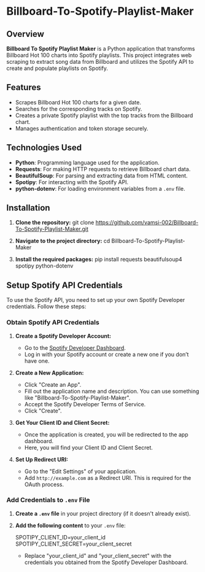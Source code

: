 # Billboard-To-Spotify-Playlist-Maker

## Overview

**Billboard To Spotify Playlist Maker** is a Python application that transforms Billboard Hot 100 charts into Spotify playlists. This project integrates web scraping to extract song data from Billboard and utilizes the Spotify API to create and populate playlists on Spotify.

## Features

- Scrapes Billboard Hot 100 charts for a given date.
- Searches for the corresponding tracks on Spotify.
- Creates a private Spotify playlist with the top tracks from the Billboard chart.
- Manages authentication and token storage securely.

## Technologies Used

- **Python**: Programming language used for the application.
- **Requests**: For making HTTP requests to retrieve Billboard chart data.
- **BeautifulSoup**: For parsing and extracting data from HTML content.
- **Spotipy**: For interacting with the Spotify API.
- **python-dotenv**: For loading environment variables from a `.env` file.

## Installation

1. **Clone the repository:**
   git clone https://github.com/vamsi-002/Billboard-To-Spotify-Playlist-Maker.git

2. **Navigate to the project directory:**
    cd Billboard-To-Spotify-Playlist-Maker

3. **Install the required packages:**
    pip install requests beautifulsoup4 spotipy python-dotenv

## Setup Spotify API Credentials

To use the Spotify API, you need to set up your own Spotify Developer credentials. Follow these steps:

### Obtain Spotify API Credentials

1. **Create a Spotify Developer Account:**
   - Go to the [Spotify Developer Dashboard](https://developer.spotify.com/dashboard).
   - Log in with your Spotify account or create a new one if you don’t have one.

2. **Create a New Application:**
   - Click "Create an App".
   - Fill out the application name and description. You can use something like "Billboard-To-Spotify-Playlist-Maker".
   - Accept the Spotify Developer Terms of Service.
   - Click "Create".

3. **Get Your Client ID and Client Secret:**
   - Once the application is created, you will be redirected to the app dashboard.
   - Here, you will find your Client ID and Client Secret.

4. **Set Up Redirect URI:**
   - Go to the "Edit Settings" of your application.
   - Add `http://example.com` as a Redirect URI. This is required for the OAuth process.

### Add Credentials to `.env` File

1. **Create a `.env` file** in your project directory (if it doesn't already exist).

2. **Add the following content** to your `.env` file:

    SPOTIPY_CLIENT_ID=your_client_id
    SPOTIPY_CLIENT_SECRET=your_client_secret
    
    - Replace "your_client_id" and "your_client_secret" with the credentials you obtained from the Spotify Developer Dashboard.